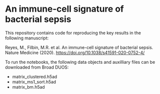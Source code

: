 # An immune-cell signature of bacterial sepsis

This repository contains code for reproducing the key results in the following manuscript: 

Reyes, M., Filbin, M.R. et al. An immune-cell signature of bacterial sepsis. Nature Medicine (2020). https://doi.org/10.1038/s41591-020-0752-4/

To run the notebooks, the following data objects and auxilliary files can be downloaded from Broad DUOS:

* matrix_clustered.h5ad
* matrix_ms1_sort.h5ad
* matrix_bm.h5ad
